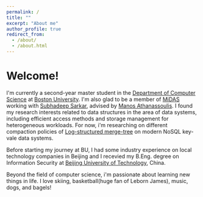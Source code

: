 ```yaml
---
permalink: /
title: ""
excerpt: "About me"
author_profile: true
redirect_from: 
  - /about/
  - /about.html
---
```


# Welcome!
I'm currently a second-year master student in the [Department of Computer Science](https://www.bu.edu/cs/) at [Boston University](http://www.bu.edu/). I'm also glad to be a member of [MiDAS](https://midas.bu.edu/) working with [Subhadeep Sarkar](https://subhadeepsarkar.bitbucket.io/), advised by [Manos Athanassoulis](http://cs-people.bu.edu/mathan/). I found my research interests related to data structures in the area of data systems, including efficient access methods and storage management for heterogeneous workloads. 
For now, i'm researching on different compaction policies of [Log-structured merge-tree](https://en.wikipedia.org/wiki/Log-structured_merge-tree) on modern NoSQL key-vale data systems.

Before starting my journey at BU, I had some industry experience on local technology companies in Beijing and I recevied my B.Eng. degree on Information Security at [Beijing University of Technology](www.bjut.edu.cn), China. 

Beyond the field of computer science, i'm passionate about learning new things in life. I love skiing, basketball(huge fan of Leborn James), music, dogs, and bagels!



